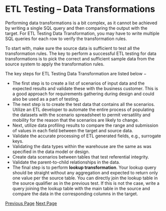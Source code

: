 # ETL Testing – Data Transformations
Performing data transformations is a bit complex, as it cannot be achieved by writing a single SQL query and then comparing the output with the target. For ETL Testing Data Transformation, you may have to write multiple SQL queries for each row to verify the transformation rules.

To start with, make sure the source data is sufficient to test all the transformation rules. The key to perform a successful ETL testing for data transformations is to pick the correct and sufficient sample data from the source system to apply the transformation rules.

The key steps for ETL Testing Data Transformation are listed below −

   * The first step is to create a list of scenarios of input data and the expected results and validate these with the business customer. This is a good approach for requirements gathering during design and could also be used as a part of testing.
   * The next step is to create the test data that contains all the scenarios. Utilize an ETL developer to automate the entire process of populating the datasets with the scenario spreadsheet to permit versatility and mobility for the reason that the scenarios are likely to change.
   * Next, utilize data profiling results to compare the range and submission of values in each field between the target and source data.
   * Validate the accurate processing of ETL generated fields, e.g., surrogate keys.
   * Validating the data types within the warehouse are the same as was specified in the data model or design.
   * Create data scenarios between tables that test referential integrity.
   * Validate the parent-to-child relationships in the data.
   * The final step is to perform **lookup transformation**. Your lookup query should be straight without any aggregation and expected to return only one value per the source table. You can directly join the lookup table in the source qualifier as in the previous test. If this is not the case, write a query joining the lookup table with the main table in the source and compare the data in the corresponding columns in the target.


[Previous Page](../etl_testing/etl_testing_metadata.md) [Next Page](../etl_testing/etl_testing_data_quality.md) 
